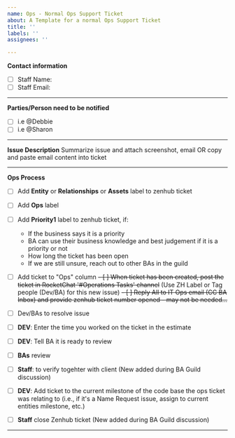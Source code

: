 ```yaml
---
name: Ops - Normal Ops Support Ticket
about: A Template for a normal Ops Support Ticket
title: ''
labels: ''
assignees: ''

---
```



**Contact information**
- [ ] Staff Name:
- [ ] Staff Email:

-----------------

**Parties/Person need to be notified**
- [ ] i.e @Debbie 
- [ ] i.e @Sharon

-----------------

**Issue Description**
Summarize issue and attach screenshot, email OR copy and paste email content into ticket

-----------------

**Ops Process**
- [ ] Add **Entity** or **Relationships** or **Assets** label to zenhub ticket
- [ ] Add **Ops** label
- [ ] Add **Priority1** label to zenhub ticket, if:
  - If the business says it is a priority
  - BA can use their business knowledge and best judgement if it is a priority or not
  - How long the ticket has been open
  - If we are still unsure, reach out to other BAs in the guild
- [ ] Add ticket to "Ops" column
~~- [ ] When ticket has been created, post the ticket in RocketChat '#Operations Tasks' channel~~  (Use ZH Label or Tag people (Dev/BA) for this new issue)
~~- [ ] Reply All to IT Ops email (CC BA Inbox) and provide zenhub ticket number opened - may not be needed...~~
- [ ] Dev/BAs to resolve issue
- [ ] **DEV**: Enter the time you worked on the ticket in the estimate
- [ ] **DEV**: Tell BA it is ready to review
- [ ] **BAs** review 
- [ ] **Staff**: to verify togehter with client (New added during BA Guild discussion)
- [ ] **DEV**: Add ticket to the current milestone of the code base the ops ticket was relating to (i.e., if it's a Name Request issue, assign to current entities milestone, etc.)
- [ ] **Staff** close Zenhub ticket (New added during BA Guild discussion)



-----------------
